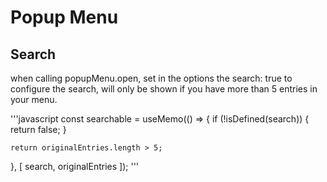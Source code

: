 # Popup Menu

## Search
when calling popupMenu.open, set in the options the search: true to configure the search, will only be shown if you have more than 5 entries in your menu.

'''javascript
const searchable = useMemo(() => {
    if (!isDefined(search)) {
      return false;
    }

    return originalEntries.length > 5;
  }, [ search, originalEntries ]);
'''